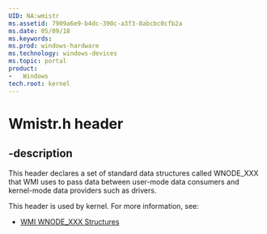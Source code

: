```yaml
---
UID: NA:wmistr
ms.assetid: 7909a6e9-b4dc-390c-a3f3-8abcbc0cfb2a
ms.date: 05/09/18
ms.keywords: 
ms.prod: windows-hardware
ms.technology: windows-devices
ms.topic: portal
product:
-	Windows
tech.root: kernel
---
```


# Wmistr.h header


## -description

This header declares a set of standard data structures called WNODE_XXX that WMI uses to pass data between user-mode data consumers and kernel-mode data providers such as drivers.

This header is used by kernel. For more information, see:

- [WMI WNODE_XXX Structures](https://docs.microsoft.com/windows-hardware/drivers/kernel/wmi-wnode-xxx-structures)
